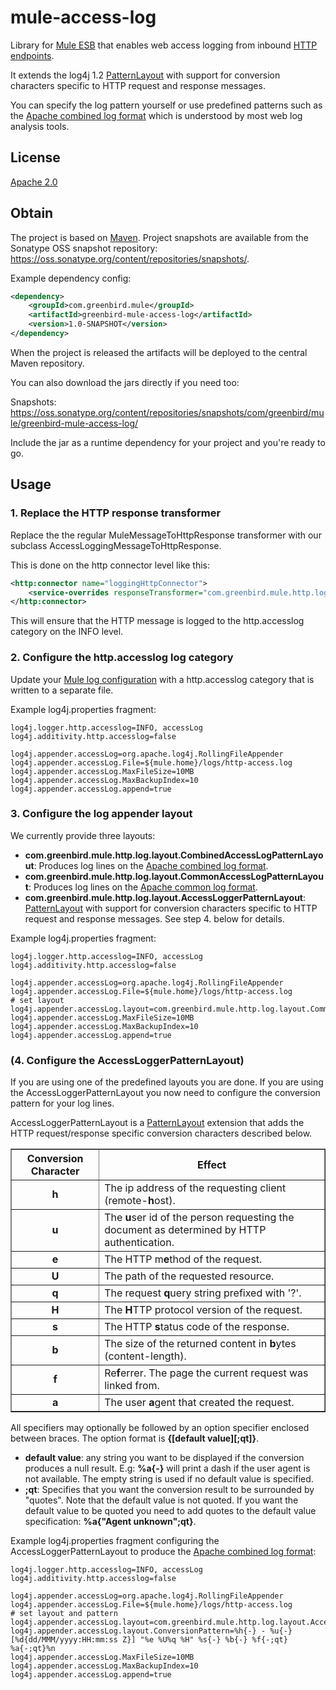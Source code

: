 # mule-access-log
Library for [Mule ESB] that enables web access logging from inbound [HTTP endpoints].

It extends the log4j 1.2 [PatternLayout] with support for conversion characters specific to HTTP request 
and response messages.

You can specify the log pattern yourself or use predefined patterns such as the [Apache combined log format] which is
understood by most web log analysis tools.

## License
[Apache 2.0]

## Obtain
The project is based on [Maven]. Project snapshots are available from the Sonatype OSS snapshot repository:
https://oss.sonatype.org/content/repositories/snapshots/.

Example dependency config:

```xml
<dependency>
    <groupId>com.greenbird.mule</groupId>
    <artifactId>greenbird-mule-access-log</artifactId>
    <version>1.0-SNAPSHOT</version>
</dependency>
```

When the project is released the artifacts will be deployed to the central Maven repository.

You can also download the jars directly if you need too:

Snapshots: https://oss.sonatype.org/content/repositories/snapshots/com/greenbird/mule/greenbird-mule-access-log/

Include the jar as a runtime dependency for your project and you're ready to go.

## Usage

### 1. Replace the HTTP response transformer
Replace the the regular MuleMessageToHttpResponse transformer with our subclass AccessLoggingMessageToHttpResponse.

This is done on the http connector level like this:
```xml
<http:connector name="loggingHttpConnector">
    <service-overrides responseTransformer="com.greenbird.mule.http.log.transformer.AccessLoggingMessageToHttpResponse"/>
</http:connector>
``` 

This will ensure that the HTTP message is logged to the http.accesslog category on the INFO level.

### 2. Configure the http.accesslog log category
Update your [Mule log configuration] with a http.accesslog category that is written to a separate file.

Example log4j.properties fragment:

```
log4j.logger.http.accesslog=INFO, accessLog
log4j.additivity.http.accesslog=false

log4j.appender.accessLog=org.apache.log4j.RollingFileAppender
log4j.appender.accessLog.File=${mule.home}/logs/http-access.log
log4j.appender.accessLog.MaxFileSize=10MB
log4j.appender.accessLog.MaxBackupIndex=10
log4j.appender.accessLog.append=true
```

### 3. Configure the log appender layout
We currently provide three layouts:
* <b>com.greenbird.mule.http.log.layout.CombinedAccessLogPatternLayout</b>: Produces log lines on the [Apache combined log format].
* <b>com.greenbird.mule.http.log.layout.CommonAccessLogPatternLayout</b>: Produces log lines on the [Apache common log format].
* <b>com.greenbird.mule.http.log.layout.AccessLoggerPatternLayout</b>: [PatternLayout] with support for conversion characters specific to HTTP request and response messages. See step 4. below for details.

Example log4j.properties fragment:
```
log4j.logger.http.accesslog=INFO, accessLog
log4j.additivity.http.accesslog=false

log4j.appender.accessLog=org.apache.log4j.RollingFileAppender
log4j.appender.accessLog.File=${mule.home}/logs/http-access.log
# set layout
log4j.appender.accessLog.layout=com.greenbird.mule.http.log.layout.CommonAccessLogPatternLayout
log4j.appender.accessLog.MaxFileSize=10MB
log4j.appender.accessLog.MaxBackupIndex=10
log4j.appender.accessLog.append=true
```

### (4. Configure the AccessLoggerPatternLayout)
If you are using one of the predefined layouts you are done. If you are using the AccessLoggerPatternLayout you now
need to configure the conversion pattern for your log lines.

AccessLoggerPatternLayout is a [PatternLayout] extension that adds the HTTP request/response 
specific conversion characters described below.

<table border="1" CELLPADDING="8">
    <tr><th>Conversion Character</th> <th>Effect</th></tr>
    <tr>
        <td align=center><b>h</b></td>
        <td>The ip address of the requesting client (remote-<b>h</b>ost).</td>
    </tr>
    <tr>
        <td align=center><b>u</b></td>
        <td>The <b>u</b>ser id of the person requesting the document as determined by HTTP authentication.</td>
    </tr>
    <tr>
        <td align=center><b>e</b></td>
        <td>The HTTP m<b>e</b>thod of the request.</td>
    </tr>
    <tr>
        <td align=center><b>U</b></td>
        <td>The path of the requested resource.</td>
    </tr>
    <tr>
        <td align=center><b>q</b></td>
        <td>The request <b>q</b>uery string prefixed with '?'.</td>
    </tr>
    <tr>
        <td align=center><b>H</b></td>
        <td>The <b>H</b>TTP protocol version of the request.</td>
    </tr>
    <tr>
        <td align=center><b>s</b></td>
        <td>The HTTP <b>s</b>tatus code of the response.</td>
    </tr>
    <tr>
        <td align=center><b>b</b></td>
        <td>The size of the returned content in <b>b</b>ytes (content-length).</td>
    </tr>
    <tr>
        <td align=center><b>f</b></td>
        <td>Re<b>f</b>errer. The page the current request was linked from.</td>
    </tr>
    <tr>
        <td align=center><b>a</b></td>
        <td>The user <b>a</b>gent that created the request.
    </tr>
</table>

All specifiers may optionally be followed by an option specifier enclosed between braces. The option format
is <b>{[default value][;qt]}</b>.

* <b>default value</b>: any string you want to be displayed if the conversion produces a
null result. E.g: <b>%a{-}</b> will print a dash if the user agent is not available. The empty string is used if no default value is specified.
* <b>;qt</b>: Specifies that you want the conversion result to be surrounded by "quotes". Note that the default value is not quoted. If you want the default value to be quoted you need to add quotes to the default value specification: <b>%a{"Agent unknown";qt}</b>.


Example log4j.properties fragment configuring the AccessLoggerPatternLayout to produce the [Apache combined log format]:

```
log4j.logger.http.accesslog=INFO, accessLog
log4j.additivity.http.accesslog=false

log4j.appender.accessLog=org.apache.log4j.RollingFileAppender
log4j.appender.accessLog.File=${mule.home}/logs/http-access.log
# set layout and pattern
log4j.appender.accessLog.layout=com.greenbird.mule.http.log.layout.AccessLoggerPatternLayout
log4j.appender.accessLog.layout.ConversionPattern=%h{-} - %u{-} [%d{dd/MMM/yyyy:HH:mm:ss Z}] "%e %U%q %H" %s{-} %b{-} %f{-;qt} %a{-;qt}%n
log4j.appender.accessLog.MaxFileSize=10MB
log4j.appender.accessLog.MaxBackupIndex=10
log4j.appender.accessLog.append=true
```
 
[Apache 2.0]:                 http://www.apache.org/licenses/LICENSE-2.0.html
[Apache combined log format]: http://httpd.apache.org/docs/1.3/logs.html#combined
[Apache common log format]:   http://httpd.apache.org/docs/1.3/logs.html#common
[issues]:                     https://github.com/greenbird/mule-access-log/issues
[HTTP endpoints]:             www.mulesoft.org/documentation/display/current/HTTP+Transport+Reference
[Maven]:                      http://maven.apache.org/
[Mule ESB]:                   http://www.mulesoft.org/
[Mule log configuration]:     http://www.mulesoft.org/documentation/display/current/Logging+With+Mule+ESB+3.x
[PatternLayout]:              http://logging.apache.org/log4j/1.2/apidocs/org/apache/log4j/PatternLayout.html



